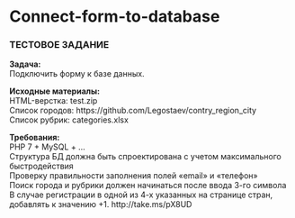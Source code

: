 # Connect-form-to-database
<p>
<h3><b>ТЕСТОВОЕ ЗАДАНИЕ</b></h3>
<b>Задача:</b></br>
Подключить форму к базе данных.
</p><p>
<b>Исходные материалы:</b></br>
HTML-верстка: test.zip</br>
Список городов: https://github.com/Legostaev/contry_region_city </br>
Список рубрик: categories.xlsx
</p><p>
<b>Требования:</b></br>
PHP 7 + MySQL + …</br>
Структура БД должна быть спроектирована с учетом максимального быстродействия</br>
Проверку правильности заполнения полей «email» и «телефон»</br>
Поиcк города и рубрики должен начинаться после ввода 3-го символа </br>
В случае регистрации в одной из 4-х указанных на странице стран, добавлять к значению +1. http://take.ms/pX8UD 
</p>
